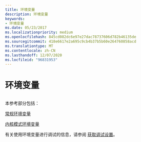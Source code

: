 ```yaml
---
title: 环境变量
description: 环境变量
keywords:
- 环境变量
ms.date: 05/23/2017
ms.localizationpriority: medium
ms.openlocfilehash: 845cd082dc6e97e27dac78737606d782b46135de
ms.sourcegitcommit: 418e6617e2a695c9cb4b37b5b60e264760858acd
ms.translationtype: MT
ms.contentlocale: zh-CN
ms.lasthandoff: 12/07/2020
ms.locfileid: "96831953"
---
```

# <a name="environment-variables"></a>环境变量


## <span id="ddk_environment_variables_dbg"></span><span id="DDK_ENVIRONMENT_VARIABLES_DBG"></span>


本参考部分包括：

[常规环境变量](general-environment-variables.md)

[内核模式环境变量](kernel-mode-environment-variables.md)

有关使用环境变量进行调试的信息，请参阅 [获取调试设置](getting-set-up-for-debugging.md)。

 

 





